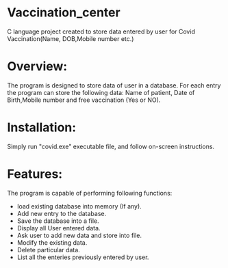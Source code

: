 # Vaccination_center
C language project created to store data entered by user for Covid Vaccination(Name, DOB,Mobile number etc.)

# Overview:
The program is designed to store data of user in a database. For each entry the program can store the following data: Name of patient, Date of Birth,Mobile number and free vaccination (Yes or NO).

# Installation:
Simply run "covid.exe" executable file, and follow on-screen instructions.

# Features:
The program is capable of performing following functions:

* load existing database into memory (If any).
* Add new entry to the database.
* Save the database into a file.
* Display all User entered data.
* Ask user to add new data and store into file.
* Modify the existing data.
* Delete particular data.
* List all the enteries previously entered by user.

